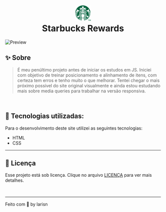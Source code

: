 <h1 align="center">
  <br> <img src="imagens/logo.png" width="50px"> <br> Starbucks Rewards
</h1>

![Preview](https://github.com/larisn/starbucks-rewards-recreation/blob/main/imagens/Screenshot_1.png)

## ✨ Sobre

> É meu penúltimo projeto antes de iniciar os estudos em JS. 
Iniciei com objetivo de treinar posicionamento e alinhamento de itens, com certeza tem erros e tenho muito o que melhorar. Tentei chegar o mais próximo possível do site original visualmente e ainda estou estudando mais sobre media queries para trabalhar na versão responsiva.
<br>


## 🌟 Tecnologias utilizadas:

Para o desenvolvimento deste site utilizei as seguintes tecnologias:

* HTML
* CSS

---

## 🎐 Licença
Esse projeto está sob licença. Clique no arquivo [LICENÇA](https://github.com/larisn/larisn/blob/main/LICENSE2.md) para ver mais detalhes.

<br>

---

Feito com 💚 by larisn

